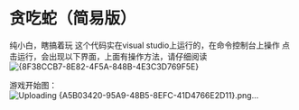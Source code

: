 # 贪吃蛇（简易版）
纯小白，瞎搞着玩
这个代码实在visual studio上运行的，在命令控制台上操作
点击运行，会出现以下界面，上面有操作方法，请仔细阅读
![{8F38CCB7-8E82-4F5A-848B-4E3C3D769F5E}](https://github.com/user-attachments/assets/65ad3e39-96f7-4333-bd33-66a0cadfd3d2)

游戏开始图：![Uploading {A5B03420-95A9-48B5-8EFC-41D4766E2D11}.png…]()


